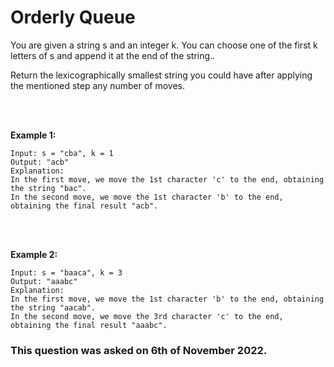 # Orderly Queue

You are given a string s and an integer k. You can choose one of the first k letters of s and append it at the end of the string..

Return the lexicographically smallest string you could have after applying the mentioned step any number of moves.

<br>
<br>

**Example 1:**
<br>

```
Input: s = "cba", k = 1
Output: "acb"
Explanation: 
In the first move, we move the 1st character 'c' to the end, obtaining the string "bac".
In the second move, we move the 1st character 'b' to the end, obtaining the final result "acb".
```
<br>
<br>

**Example 2:**
<br>

```
Input: s = "baaca", k = 3
Output: "aaabc"
Explanation: 
In the first move, we move the 1st character 'b' to the end, obtaining the string "aacab".
In the second move, we move the 3rd character 'c' to the end, obtaining the final result "aaabc".
```

### This question was asked on 6th of November 2022.
